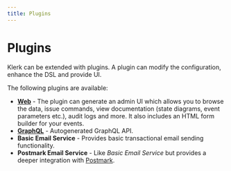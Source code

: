 ```yaml
---
title: Plugins
---
```


# Plugins

Klerk can be extended with plugins. A plugin can modify the configuration, enhance the DSL and provide UI.

The following plugins are available:

* [__Web__](/docs/plugins/web) - The plugin can generate an admin UI which allows you to browse the data, issue commands,
  view documentation (state diagrams, event parameters etc.), audit logs and more. It also includes an HTML form builder for your events. 
* [__GraphQL__](/docs/plugins/graphql) - Autogenerated GraphQL API. 
* __Basic Email Service__ - Provides basic transactional email sending functionality. 
* __Postmark Email Service__ - Like _Basic Email Service_ but provides a deeper integration with [Postmark](https://postmarkapp.com/).
